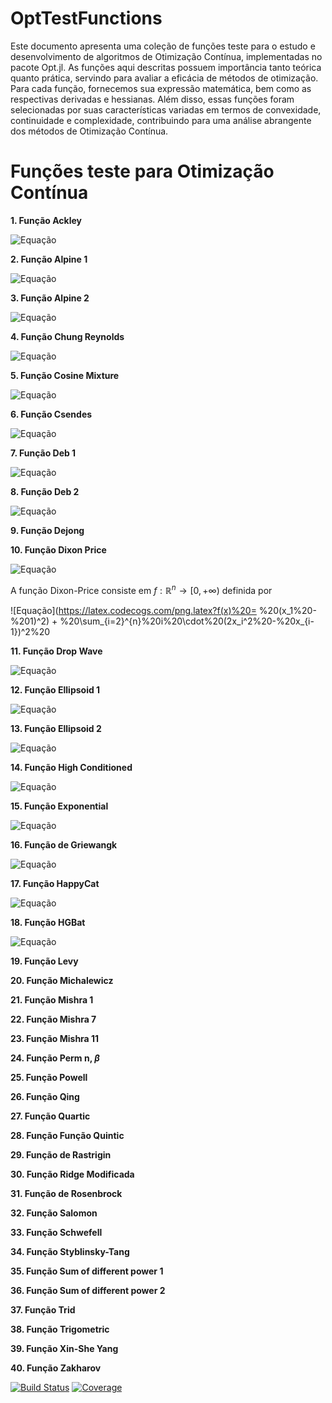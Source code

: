 # OptTestFunctions
Este documento apresenta uma coleção de funções teste para o estudo e desenvolvimento de algoritmos de Otimização Contínua, implementadas no pacote Opt.jl. As funções aqui descritas possuem importância tanto teórica quanto prática, servindo para avaliar a eficácia de métodos de otimização. Para cada função, fornecemos sua expressão matemática, bem como as respectivas derivadas e hessianas. Além disso, essas funções foram selecionadas por suas características variadas em termos de convexidade, continuidade e complexidade, contribuindo para uma análise abrangente dos métodos de Otimização Contínua.

# **Funções teste para Otimização Contínua**

**1. Função Ackley**

![Equação](https://latex.codecogs.com/png.latex?f(x)%20=%20-20%20\cdot%20\exp\left(-0.2%20\cdot%20\sqrt{\dfrac{1}{n}%20\sum_{i=1}^{n}%20x_i^2}%20\right)%20-%20\exp\left(%20\dfrac{1}{n}%20\sum_{i=1}^{n}%20\cos(2%20\pi%20x_i)%20\right)%20+%2020%20+%20\exp(1))

**2. Função Alpine 1**

![Equação](https://latex.codecogs.com/png.latex?f(x)%20=%20\sum%20\limits_{i=1}^{n}%20\left|x_i%20\sin(x_i)%20+%200.1x_i%20\right|)

**3. Função Alpine 2**

![Equação](https://latex.codecogs.com/png.latex?f(x)%20=%20\prod%20\limits_{i=1}^{n}%20\sqrt{x_i}%20\sin(x_i))

**4. Função Chung Reynolds**

![Equação](https://latex.codecogs.com/png.latex?f(x)%20=%20\left(%20\sum%20\limits_{i=1}^{n}%20x_i^2%20\right)^2)

**5. Função Cosine Mixture**

![Equação](https://latex.codecogs.com/png.latex?f(x)=-0.1%20\sum_{i=1}^{n}%20\cos(5%20\pi%20x_i)%20-%20\sum_{i=1}^{n}%20x_i^2)

**6. Função Csendes**

![Equação](https://latex.codecogs.com/png.latex?f(x)%20=%20\sum%20\limits_{i=1}^{n}%20x_i^6%20\left(%202%20+%20\sin%20\frac{1}{x_i}%20\right))

**7. Função Deb 1**

![Equação](https://latex.codecogs.com/png.latex?f(x)%20=%20-\frac{1}{D}%20\sum%20\limits_{i=1}^{D}%20\sin^6(5\pi%20x_i))

**8. Função Deb 2**

![Equação](https://latex.codecogs.com/png.latex?f(x)%20=%20-\frac{1}{D}%20\sum%20\limits_{i=1}^{D}%20\sin^6\left(5\pi\left(x_i^{\frac{3}{4}}-0.05\right)\right))

**9. Função Dejong**

**10. Função Dixon Price**

![Equação](https://latex.codecogs.com/png.latex?f(x)%20=%20(x_1-1)^2%20+%20\sum%20\limits_{i=2}^{D}%20i(2x_i^2-x_{i-1})^2)

A função Dixon-Price consiste em $f : \mathbb{R}^n \rightarrow [0, +\infty)$ definida por 

![Equação](https://latex.codecogs.com/png.latex?f(x)%20= %20(x_1%20-%201)^2) + %20\sum_{i=2}^{n}%20i%20\cdot%20(2x_i^2%20-%20x_{i-1})^2%20

**11. Função Drop Wave**

![Equação](https://latex.codecogs.com/png.latex?f(x)%20=%201-%20\dfrac{1%2B\cos%20\left(12\sqrt{\sum%20\limits_{i=1}^D%20x_i^2}\right)}{0.5%20\sum%20\limits_{i=1}^D%20x_i^2%2B2})

**12. Função Ellipsoid 1**

![Equação](https://latex.codecogs.com/png.latex?f(x)%20=%20\sum%20\limits_{i=1}^n%20(i%20\cdot%20x_i^2))

**13. Função Ellipsoid 2**

![Equação](https://latex.codecogs.com/png.latex?f(x)%20=%20\sum%20\limits_{i=1}^n%20\sum%20\limits_{j=1}^i%20x_j^2)

**14. Função High Conditioned**

![Equação](https://latex.codecogs.com/png.latex?f(x)%20=%20\sum%20\limits_{i=1}^D%20\left((10^6)^{\frac{i-1}{D-1}}%20\cdot%20x_i^2\right))

**15. Função Exponential**

![Equação](https://latex.codecogs.com/png.latex?f(x)%20=%20-\exp%7B\left(-0.5%20\sum%20\limits_{i=1}^D%20x_i^2%20\right)%7D)

**16. Função de Griewangk**

![Equação](https://latex.codecogs.com/png.latex?f(x)%20=%20\sum%20\limits_{i=1}^n%20\frac{x_i^2}{4000}%20-%20\prod%20\cos%20\left(\frac{x_i}{\sqrt{i}}\right)%2B1)

**17. Função HappyCat**

![Equação](https://latex.codecogs.com/png.latex?f(x)%20=%20\left%20\vert%20\sum%20\limits_{i=1}^D%20x_i^2-%20D%20\right\vert^{1/4}%20+%20\dfrac{0.5%20\sum%20\limits_{i=1}^D%20x_i^2%20+%20\sum%20\limits_{i=1}^D%20x_i}{D}%20+0.5)

**18. Função HGBat**

![Equação](https://latex.codecogs.com/png.latex?f(x)%20=%20\left%20\vert%20\left(\sum%20\limits_{i=1}^D%20x_i^2\right)%20-%20\left(\sum%20\limits_{i=1}^D%20x_i\right)%20\right\vert^{1/2}%20+%20\dfrac{0.5%20\sum%20\limits_{i=1}^D%20x_i^2%20+%20\sum%20\limits_{i=1}^D%20x_i}{D}%20+0.5)


**19. Função Levy**


**20. Função Michalewicz**



**21. Função Mishra 1**


**22. Função Mishra 7**

**23. Função Mishra 11**

**24. Função Perm n, $\beta$**

**25. Função Powell**

**26. Função Qing**

**27. Função Quartic**

**28. Função Função Quintic**

**29. Função de Rastrigin**

**30. Função Ridge Modificada**

**31. Função de Rosenbrock**

**32. Função Salomon**

**33. Função Schwefell**

**34. Função Styblinsky-Tang**

**35. Função Sum of different power 1**

**36. Função Sum of different power 2**

**37. Função Trid**

**38. Função Trigometric**

**39. Função Xin-She Yang**

**40. Função Zakharov**



[![Build Status](https://github.com/petimatematica/OptTestFunctions.jl/actions/workflows/CI.yml/badge.svg?branch=master)](https://github.com/petimatematica/OptTestFunctions.jl/actions/workflows/CI.yml?query=branch%3Amaster)
[![Coverage](https://codecov.io/gh/petimatematica/OptTestFunctions.jl/branch/master/graph/badge.svg)](https://codecov.io/gh/petimatematica/OptTestFunctions.jl)
